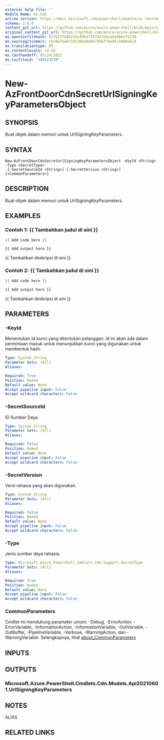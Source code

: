 ```yaml
---
external help file: ''
Module Name: Az.Cdn
online version: https://docs.microsoft.com/powershell/module/az.Cdn/new-AzFrontDoorCdnSecretUrlSigningKeyParametersObject
schema: 2.0.0
content_git_url: https://github.com/Azure/azure-powershell/blob/main/src/Cdn/help/New-AzFrontDoorCdnSecretUrlSigningKeyParametersObject.md
original_content_git_url: https://github.com/Azure/azure-powershell/blob/main/src/Cdn/help/New-AzFrontDoorCdnSecretUrlSigningKeyParametersObject.md
ms.openlocfilehash: 52762ffb46233c895d7187d37daea0e0b01f2138
ms.sourcegitcommit: cbc0e7ba6f2d138b46d0d72b6776e95cb040e6c8
ms.translationtype: MT
ms.contentlocale: id-ID
ms.lasthandoff: 05/24/2022
ms.locfileid: "145523239"
---
```

# New-AzFrontDoorCdnSecretUrlSigningKeyParametersObject

## SYNOPSIS
Buat objek dalam memori untuk UrlSigningKeyParameters.

## SYNTAX

```
New-AzFrontDoorCdnSecretUrlSigningKeyParametersObject -KeyId <String> -Type <SecretType>
 [-SecretSourceId <String>] [-SecretVersion <String>] [<CommonParameters>]
```

## DESCRIPTION
Buat objek dalam memori untuk UrlSigningKeyParameters.

## EXAMPLES

### Contoh 1: {{ Tambahkan judul di sini }}
```powershell
{{ Add code here }}
```

```output
{{ Add output here }}
```

{{ Tambahkan deskripsi di sini }}

### Contoh 2: {{ Tambahkan judul di sini }}
```powershell
{{ Add code here }}
```

```output
{{ Add output here }}
```

{{ Tambahkan deskripsi di sini }}

## PARAMETERS

### -KeyId
Menentukan Id kunci yang ditentukan pelanggan. Id ini akan ada dalam permintaan masuk untuk menunjukkan kunci yang digunakan untuk membentuk hash.

```yaml
Type: System.String
Parameter Sets: (All)
Aliases:

Required: True
Position: Named
Default value: None
Accept pipeline input: False
Accept wildcard characters: False
```

### -SecretSourceId
ID Sumber Daya.

```yaml
Type: System.String
Parameter Sets: (All)
Aliases:

Required: False
Position: Named
Default value: None
Accept pipeline input: False
Accept wildcard characters: False
```

### -SecretVersion
Versi rahasia yang akan digunakan.

```yaml
Type: System.String
Parameter Sets: (All)
Aliases:

Required: False
Position: Named
Default value: None
Accept pipeline input: False
Accept wildcard characters: False
```

### -Type
Jenis sumber daya rahasia.

```yaml
Type: Microsoft.Azure.PowerShell.Cmdlets.Cdn.Support.SecretType
Parameter Sets: (All)
Aliases:

Required: True
Position: Named
Default value: None
Accept pipeline input: False
Accept wildcard characters: False
```

### CommonParameters
Cmdlet ini mendukung parameter umum: -Debug, -ErrorAction, -ErrorVariable, -InformationAction, -InformationVariable, -OutVariable, -OutBuffer, -PipelineVariable, -Verbose, -WarningAction, dan -WarningVariable. Selengkapnya, lihat [about_CommonParameters](http://go.microsoft.com/fwlink/?LinkID=113216)

## INPUTS

## OUTPUTS

### Microsoft.Azure.PowerShell.Cmdlets.Cdn.Models.Api20210601.UrlSigningKeyParameters

## NOTES

ALIAS

## RELATED LINKS

